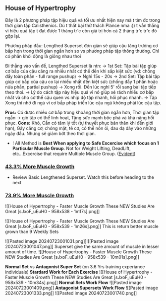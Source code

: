 ## House of Hypertrophy

Đây là 2 phương pháp tập hiệu quả và tối ưu nhất hiện nay mà t tìm đc trong thời gian tập Calisthenics. Dù t thất bại thử thách Plance nma :)) t vẫn thắng vì hiệu quả tập t đạt được 1 tháng tr'c còn giá trị hơn cả 2 tháng tr'c tr'c đó gộp lại.

Phương pháp đầu: Lengthed Superset đơn giản sẽ giúp cậu tăng trưởng cơ bắp hơn trong thời gian ngắn hơn so vs phương pháp tập thông thường. Chỉ có phần khỏi động là giống nhau thoi

Đi thẳng vào vấn đề, Lengthed Superset là ntn:
-> 1st Set: Tập bài tập giúp cơ bắp của cậu căng ra nhiều nhất có thể đến khi sắp kiệt sức (vd: chống đẩy toàn phần - full range pushup) 
-> Nghỉ 15s - 20s
-> 2nd Set: Tập bài tập giúp cơ bắp của cậu co lại nhiều nhất đến kiệt sức (chống đẩy 1 phần hoặc nửa phần, partial pushup) 
-> Xong rồi. Đến lúc nghỉ 5' rồi sang bài tập tiếp theo thoi. 
-> Lý do cách tập này hiệu quả vì nó giúp xé rách nhiều cơ bắp nhất và cho cơ thể cậu quen vs nhịp độ tập nhanh, hồi phục nhanh.
-> Tập Xong thì nhớ đi ngủ vì cơ bắp pháp triển lúc cậu ngủ không phải lúc cậu tập.

**Pros:** Có được nhiều cơ bắp trong khoảng thời gian ngắn hơn, Thời gian tập ngắn -> giờ tập có thể linh hoạt, Tăng sức mạnh bộc phá và khả năng hồi phục.
**Cons:** Khó, Cần có tâm lý tốt (tự thuyết phục bản thân khi đến giới hạn), Gây căng cơ, chóng mặt, tê cơ, có thể nôn ói, đau dạ dày vào những ngày đầu. Nhưng sẽ giảm bớt theo thời gian. 


+ ! All Method is **Best When applying to Safe Excercise which focus on 1 Particular Muscle Group**.  Not for Weight Lifting, DeadLift, etc...Excercise that require Multiple Muscle Group. ([Evident](https://www.youtube.com/watch?v=xW79HPiyidk)) 
### [43.3% More Muscle Growth](https://www.youtube.com/watch?v=vEKLzXDPoeU)
+ Review Basic Lengthened Superset.
	Watch this before heading to the next

### [73.9% More Muscle Growth](https://youtu.be/sJxoF_uEuH0?si=7QdeUihqmuAjhr5S) 
![[House of Hypertrophy - Faster Muscle Growth These NEW Studies Are Great [sJxoF_uEuH0 - 958x538 - 1m17s].png]]

![[House of Hypertrophy - Faster Muscle Growth These NEW Studies Are Great [sJxoF_uEuH0 - 958x539 - 1m26s].png]]
This is return better muscle grown than 9 Weekly Sets


![[Pasted image 20240723001031.png]]![[Pasted image 20240723001047.png]]
Superset give the same amount of muscle in lesser amount of time.
![[House of Hypertrophy - Faster Muscle Growth These NEW Studies Are Great [sJxoF_uEuH0 - 958x539 - 10m01s].png]]

**Normal Set** vs **Antagonist Super Set** (on 3.6 Yrs training experiance individuals)
	**Stardard Work for Each Exercise**
	![[House of Hypertrophy - Faster Muscle Growth These NEW Studies Are Great [sJxoF_uEuH0 - 958x539 - 10m34s].png]]
	**Normal Sets Work Flow**
	![[Pasted image 20240723001409.png]]
	**Antagonist Supersets Work Flow**
	![[Pasted image 20240723001333.png]]
	![[Pasted image 20240723001740.png]]

